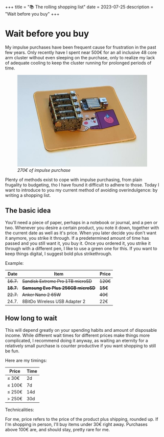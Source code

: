 +++
title = "📚 The rolling shopping list"
date = 2023-07-25
description = "Wait before you buy"
+++

# Wait before you buy

My impulse purchases have been frequent cause for frustration in the past few years.
Only recently have I spent near 500€ for an all inclusive 48 core arm cluster without even sleeping on the purchase, only to realize my lack of adequate cooling to keep the cluster running for prolonged periods of time.

<figure>
<img src="./cluster.jpg" height="300vw">
<figcaption><i>
270€ of impulse purchase
</i></figcaption>
</figure>

Plenty of methods exist to cope with impulse purchasing, from plain frugality to budgeting, tho I have found it difficult to adhere to those.
Today I want to introduce to you my current method of avoiding overindulgence: by writing a shopping list.

## The basic idea

You'll need a piece of paper, perhaps in a notebook or journal, and a pen or two.
Whenever you desire a certain product, you note it down, together with the current date as well as it's price.
When you later decide you don't want it anymore, you strike it through.
If a predetermined amount of time has passed and you still want it, you buy it.
Once you ordered it, you strike it through with a different pen, I like to use a green one for this.
If you want to keep things digital, I suggest bold plus strikethrough.

Example:

| Date          | Item                                   | Price       |
|---------------|----------------------------------------|-------------|
| ~~16.7.~~     | ~~Sandisk Extreme Pro 1TB microSD~~    | ~~120€~~    |
| ~~**18.7.**~~ | ~~**Samsung Evo Plus 256GB microSD**~~ | ~~**15€**~~ |
| ~~22.7.~~     | ~~Anker Nano 2 65W~~                   | ~~40€~~     |
| 24.7.         | 8BitDo Wireless USB Adapter 2          | 22€         |

## How long to wait

This will depend greatly on your spending habits and amount of disposable income.
While different wait times for different prices make things more complicated, I recommend doing it anyway, as waiting an eternity for a relatively small purchase is counter productive if you want shopping to still be fun.

Here are my timings:

| Price  | Time |
|--------|------|
| ≤  30€ | 2d   |
| ≤ 100€ | 7d   |
| ≤ 250€ | 14d  |
| > 250€ | 30d  |

Technicalities:

For me, price refers to the price of the product plus shipping, rounded up.
If I'm shopping in person, I'll buy items under 30€ right away.
Purchases above 100€ are, and should stay, pretty rare for me.
